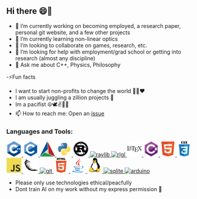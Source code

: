 ## Hi there 😄👋

<!--
**TheFloatingBrain/TheFloatingBrain** is a ✨ _special_ ✨ repository because its `README.md` (this file) appears on your GitHub profile.

Here are some ideas to get you started:

- 🔭 I’m currently working on a research paper, getting a job, personal git website, and a few other projects
- 🌱 I’m currently learning non-linear optics
- 👯 I’m looking to collaborate on games, research, etc.
- 🤔 I’m looking for help with employment/grad school
- 💬 Ask me about C++, Physics, Philosophy
- ⚡ Fun fact: I want to start no profits to change the world 🌈🤗❤️
- 📫 How to reach me: Open an [issue](https://github.com/TheFloatingBrain/TheFloatingBrain)
-->
- 🔭 I’m currently working on becoming employed, a research paper, personal git website, and a few other projects
- 🌱 I’m currently learning non-linear optics
- 👯 I’m looking to collaborate on games, research, etc.
- 🤔 I’m looking for help with employment/grad school or getting into research (almost any discipline)
- 💬 Ask me about C++, Physics, Philosophy

-⚡Fun facts
  - I want to start non-profits to change the world 🌈🤗❤️
  - I am usually juggling a zillion projects 🙂
  - Im a pacifist ☮️🕊️✌️🌹😄
- 📫 How to reach me: Open an [issue](https://github.com/TheFloatingBrain/TheFloatingBrain)


<h3 align="left">Languages and Tools:</h3>
<p align="left"> 
<a href="https://en.cppreference.com/w/" target="_blank" rel="noreferrer"> <img src="https://raw.githubusercontent.com/devicons/devicon/master/icons/cplusplus/cplusplus-original.svg" alt="cplusplus" width="40" height="40"/> </a>
<a href="https://www.cprogramming.com/" target="_blank" rel="noreferrer"> <img src="https://raw.githubusercontent.com/devicons/devicon/master/icons/c/c-original.svg" alt="c" width="40" height="40"/> </a>
<a href="https://cmake.org/" target="_blank" rel="noreferrer"> <img src="https://github.com/devicons/devicon/raw/refs/heads/master/icons/cmake/cmake-original.svg" alt="cmake" width="40" height="40"/> </a>
<a href="https://www.python.org" target="_blank" rel="noreferrer"> <img src="https://raw.githubusercontent.com/devicons/devicon/master/icons/python/python-original.svg" alt="python" width="40" height="40"/> </a> 
<a href="https://www.rust-lang.org/" target="_blank" rel="noreferrer"> <img src="https://github.com/devicons/devicon/blob/master/icons/rust/rust-original.svg" alt="rust" width="40" height="40"/> </a>
<a href="https://www.raylib.com/" target="_blank" rel="noreferrer"> <img src="https://www.raylib.com/common/img/raylib_logo.png" alt="raylib" width="40" height="40"/> </a>
<a href="https://github.com/raysan5/raylib/blob/master/src/rlgl.h" target="_blank" rel="noreferrer"> <img src="https://www.raylib.com/images/extralibs/rlgl_128x128.png" alt="rlgl" width="40" height="40"/> </a>
<a href="https://en.wikipedia.org/wiki/LaTeX" target="_blank" rel="noreferrer"> <img src="https://github.com/devicons/devicon/blob/master/icons/latex/latex-original.svg" alt="rust" width="40" height="40"/> </a>
<a href="https://www.w3schools.com/cs/" target="_blank" rel="noreferrer"> <img src="https://raw.githubusercontent.com/devicons/devicon/master/icons/csharp/csharp-original.svg" alt="csharp" width="40" height="40"/> </a>
<a href="https://www.w3schools.com/html/" target="_blank" rel="noreferrer"> <img src="https://github.com/devicons/devicon/raw/refs/heads/master/icons/html5/html5-original.svg" alt="html5" width="40" height="40"/> </a>
<a href="https://www.w3schools.com/css/" target="_blank" rel="noreferrer"> <img src="https://raw.githubusercontent.com/devicons/devicon/master/icons/css3/css3-original-wordmark.svg" alt="css3" width="40" height="40"/> </a>
<a href="https://developer.mozilla.org/en-US/docs/Web/JavaScript" target="_blank" rel="noreferrer"> <img src="https://raw.githubusercontent.com/devicons/devicon/master/icons/javascript/javascript-original.svg" alt="javascript" width="40" height="40"/> </a>
<a href="https://flask.palletsprojects.com/" target="_blank" rel="noreferrer"> <img src="https://github.com/devicons/devicon/raw/refs/heads/master/icons/flask/flask-original.svg" alt="flask" width="40" height="40"/> </a>
<a href="https://git-scm.com/" target="_blank" rel="noreferrer"> <img src="https://www.vectorlogo.zone/logos/git-scm/git-scm-icon.svg" alt="git" width="40" height="40"/> </a>
<a href="https://www.w3.org/html/" target="_blank" rel="noreferrer"> <img src="https://raw.githubusercontent.com/devicons/devicon/master/icons/html5/html5-original-wordmark.svg" alt="html5" width="40" height="40"/> </a> <a href="https://www.java.com" target="_blank" rel="noreferrer"> <img src="https://raw.githubusercontent.com/devicons/devicon/master/icons/java/java-original.svg" alt="java" width="40" height="40"/> </a>
<a href="https://www.linux.org/" target="_blank" rel="noreferrer"> <img src="https://raw.githubusercontent.com/devicons/devicon/master/icons/linux/linux-original.svg" alt="linux" width="40" height="40"/> </a>
<a href="https://www.sqlite.org/" target="_blank" rel="noreferrer"> <img src="https://www.vectorlogo.zone/logos/sqlite/sqlite-icon.svg" alt="sqlite" width="40" height="40"/> </a>
<a href="https://www.arduino.cc/" target="_blank" rel="noreferrer"> <img src="https://cdn.worldvectorlogo.com/logos/arduino-1.svg" alt="arduino" width="40" height="40"/> </a>



  
</p>


- Please only use technologies ethical/peacfully
- Dont train AI on my work without my express permission 🙅
